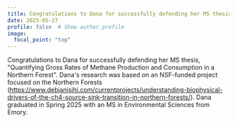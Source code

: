 ```yaml
---
title: Congratulations to Dana for successfully defending her MS thesis!
date: 2025-05-27
profile: false  # Show author profile
image:
  focal_point: "top"
---
```

Congratulations to Dana for successfully defending her MS thesis, "Quantifying Gross Rates of Methane Production and Consumption in a Northern Forest". Dana's research was based on an NSF-funded project focused on the Northern Forests (https://www.debjanisihi.com/currentprojects/understanding-biophysical-drivers-of-the-ch4-source-sink-transition-in-northern-forests/). Dana graduated in Spring 2025 with an MS in Environmental Sciences from Emory.


  
